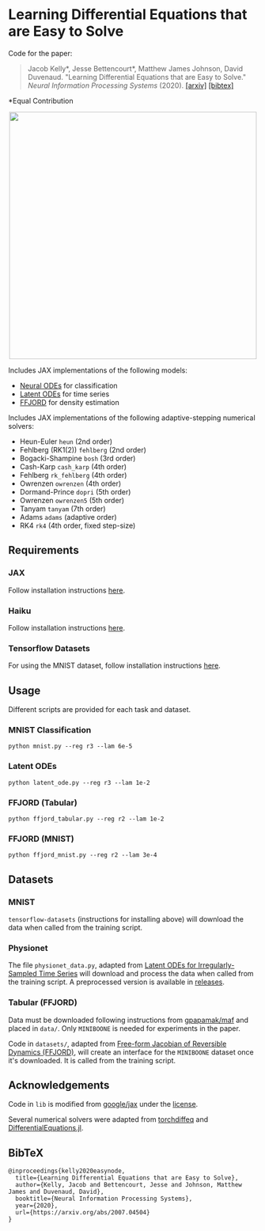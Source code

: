 # Learning Differential Equations that are Easy to Solve
Code for the paper:

> Jacob Kelly*, Jesse Bettencourt*, Matthew James Johnson, David Duvenaud. "Learning Differential Equations that are Easy to Solve." _Neural Information Processing Systems_ (2020).
> [[arxiv]](https://arxiv.org/abs/2007.04504) [[bibtex]](#bibtex)

\*Equal Contribution

<p align="center">
<img align="middle" src="./assets/anim.gif" width="500" />
</p>

Includes JAX implementations of the following models:
- [Neural ODEs](https://arxiv.org/abs/1806.07366) for classification
- [Latent ODEs](https://arxiv.org/abs/1907.03907) for time series
- [FFJORD](https://arxiv.org/abs/1810.01367) for density estimation

Includes JAX implementations of the following adaptive-stepping numerical solvers:
- Heun-Euler `heun` (2nd order)
- Fehlberg (RK1(2)) `fehlberg` (2nd order)
- Bogacki-Shampine `bosh` (3rd order)
- Cash-Karp `cash_karp` (4th order)
- Fehlberg `rk_fehlberg` (4th order)
- Owrenzen `owrenzen` (4th order)
- Dormand-Prince `dopri` (5th order)
- Owrenzen `owrenzen5` (5th order)
- Tanyam `tanyam` (7th order)
- Adams `adams` (adaptive order)
- RK4 `rk4` (4th order, fixed step-size)

## Requirements

### JAX
Follow installation instructions [here](https://github.com/google/jax#installation).

### Haiku
Follow installation instructions [here](https://github.com/deepmind/dm-haiku#installation).

### Tensorflow Datasets
For using the MNIST dataset, follow installation instructions [here](https://www.tensorflow.org/datasets/overview).

## Usage
Different scripts are provided for each task and dataset.

### MNIST Classification

```
python mnist.py --reg r3 --lam 6e-5
```

### Latent ODEs

```
python latent_ode.py --reg r3 --lam 1e-2
```

### FFJORD (Tabular)

```
python ffjord_tabular.py --reg r2 --lam 1e-2
```

### FFJORD (MNIST)

```
python ffjord_mnist.py --reg r2 --lam 3e-4
```

## Datasets

### MNIST
`tensorflow-datasets` (instructions for installing above) will download the data when called from the training script.

### Physionet
The file `physionet_data.py`, adapted from [Latent ODEs for Irregularly-Sampled Time Series](https://github.com/YuliaRubanova/latent_ode) will download and process the data when called from the training script. A preprocessed version is available in [releases](https://github.com/jacobjinkelly/easy-neural-ode/releases/tag/1.0.0).

### Tabular (FFJORD)
Data must be downloaded following instructions from [gpapamak/maf](https://github.com/gpapamak/maf) and placed in `data/`. Only `MINIBOONE` is needed for experiments in the paper.

Code in `datasets/`, adapted from [Free-form Jacobian of Reversible Dynamics (FFJORD)](https://github.com/rtqichen/ffjord), will create an interface for the `MINIBOONE` dataset once it's downloaded. 
It is called from the training script.

## Acknowledgements

Code in `lib` is modified from [google/jax](https://github.com/google/jax) under the [license](https://github.com/google/jax/blob/master/LICENSE).

Several numerical solvers were adapted from [torchdiffeq](https://github.com/rtqichen/torchdiffeq) and [DifferentialEquations.jl](https://github.com/SciML/DifferentialEquations.jl).

## BibTeX

```
@inproceedings{kelly2020easynode,
  title={Learning Differential Equations that are Easy to Solve},
  author={Kelly, Jacob and Bettencourt, Jesse and Johnson, Matthew James and Duvenaud, David},
  booktitle={Neural Information Processing Systems},
  year={2020},
  url={https://arxiv.org/abs/2007.04504}
}
```
